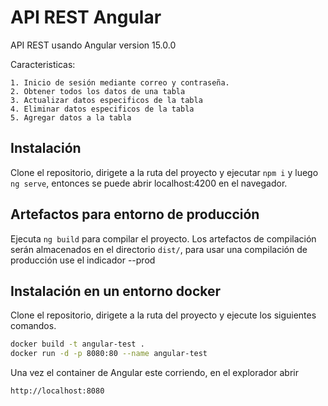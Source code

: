 # API REST Angular

API REST usando Angular version 15.0.0

Caracteristicas:

    1. Inicio de sesión mediante correo y contraseña.
    2. Obtener todos los datos de una tabla
    3. Actualizar datos especificos de la tabla
    4. Eliminar datos especificos de la tabla
    5. Agregar datos a la tabla

## Instalación

Clone el repositorio, dirigete a la ruta del proyecto y ejecutar `npm i` y luego `ng serve`, entonces se puede abrir localhost:4200 en el navegador.

## Artefactos para entorno de producción

Ejecuta `ng build` para compilar el proyecto. Los artefactos de compilación serán almacenados en el directorio `dist/`, para usar una compilación de producción use el indicador --prod

## Instalación en un entorno docker

Clone el repositorio, dirigete a la ruta del proyecto y ejecute los siguientes comandos.

```bash
docker build -t angular-test .
docker run -d -p 8080:80 --name angular-test
```

Una vez el container de Angular este corriendo, en el explorador abrir

```browser
http://localhost:8080
```